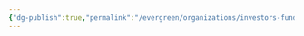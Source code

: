 ```yaml
---
{"dg-publish":true,"permalink":"/evergreen/organizations/investors-funders/accelerator-startup-non-profit/grantham-foundation/"}
---
```


